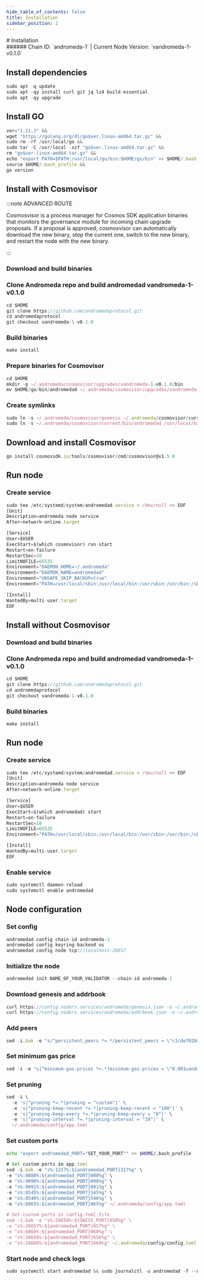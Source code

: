```yaml
---
hide_table_of_contents: false
title: Installation
sidebar_position: 2
---
```


<div class="h1-with-icon icon-andromeda">
# Installation
</div>
###### Chain ID: `andromeda-1` | Current Node Version: `vandromeda-1-v0.1.0`

## Install dependencies

```js
sudo apt -q update
sudo apt -qy install curl git jq lz4 build-essential
sudo apt -qy upgrade
```

## Install GO
```js
ver="1.21.3" &&
wget "https://golang.org/dl/go$ver.linux-amd64.tar.gz" &&
sudo rm -rf /usr/local/go &&
sudo tar -C /usr/local -xzf "go$ver.linux-amd64.tar.gz" &&
rm "go$ver.linux-amd64.tar.gz" &&
echo "export PATH=$PATH:/usr/local/go/bin:$HOME/go/bin" >> $HOME/.bash_profile &&
source $HOME/.bash_profile &&
go version
```

## Install with Cosmovisor
:::note ADVANCED ROUTE

Cosmosvisor is a process manager for Cosmos SDK application binaries that monitors the governance module for incoming chain upgrade proposals. If a proposal is approved, cosmosvisor can automatically download the new binary, stop the current one, switch to the new binary, and restart the node with the new binary.

:::
### Download and build binaries
### Clone Andromeda repo and build andromedad vandromeda-1-v0.1.0
```js
cd $HOME
git clone https://github.com/andromedaprotocol.git
cd andromedaprotocol
git checkout vandromeda-1-v0.1.0
```

### Build binaries
```js
make install
```
### Prepare binaries for Cosmovisor
```js
cd $HOME
mkdir -p ~/.andromeda/cosmovisor/upgrades/vandromeda-1-v0.1.0/bin
mv $HOME/go/bin/andromedad ~/.andromeda/cosmovisor/upgrades/vandromeda-1-v0.1.0/bin/
```

### Create symlinks
```js
sudo ln -s ~/.andromeda/cosmovisor/genesis ~/.andromeda/cosmovisor/current -f
sudo ln -s ~/.andromeda/cosmovisor/current/bin/andromedad /usr/local/bin/andromedad -f
```

## Download and install Cosmovisor
```js
go install cosmossdk.io/tools/cosmovisor/cmd/cosmovisor@v1.5.0
```

## Run node
### Create service
```js
sudo tee /etc/systemd/system/andromedad.service > /dev/null << EOF
[Unit]
Description=andromeda node service
After=network-online.target

[Service]
User=$USER
ExecStart=$(which cosmovisor) run start
Restart=on-failure
RestartSec=10
LimitNOFILE=65535
Environment="DAEMON_HOME=~/.andromeda"
Environment="DAEMON_NAME=andromedad"
Environment="UNSAFE_SKIP_BACKUP=true"
Environment="PATH=/usr/local/sbin:/usr/local/bin:/usr/sbin:/usr/bin:/sbin:/bin:/usr/games:/usr/local/games:/snap/bin:~/.andromeda/cosmovisor/current/bin"

[Install]
WantedBy=multi-user.target
EOF
```

## Install without Cosmovisor

### Download and build binaries
### Clone Andromeda repo and build andromedad vandromeda-1-v0.1.0
```js
cd $HOME
git clone https://github.com/andromedaprotocol.git
cd andromedaprotocol
git checkout vandromeda-1-v0.1.0
```

### Build binaries
```js
make install
```

## Run node
### Create service
```js
sudo tee /etc/systemd/system/andromedad.service > /dev/null << EOF
[Unit]
Description=andromeda node service
After=network-online.target

[Service]
User=$USER
ExecStart=$(which andromedad) start
Restart=on-failure
RestartSec=10
LimitNOFILE=65535
Environment="PATH=/usr/local/sbin:/usr/local/bin:/usr/sbin:/usr/bin:/sbin:/bin:/usr/games:/usr/local/games:/snap/bin"

[Install]
WantedBy=multi-user.target
EOF
```

### Enable service
```js
sudo systemctl daemon-reload
sudo systemctl enable andromedad
```

## Node configuration
### Set config
```js
andromedad config chain-id andromeda-1
andromedad config keyring-backend os
andromedad config node tcp://localhost:26657
```

### Initialize the node
```js
andromedad init NAME_OF_YOUR_VALIDATOR --chain-id andromeda-1
```

### Download genesis and addrbook
```js
curl https://config.noders.services/andromeda/genesis.json -o ~/.andromeda/config/genesis.json
curl https://config.noders.services/andromeda/addrbook.json -o ~/.andromeda/config/addrbook.json
```
### Add peers
```js
sed -i.bak -e "s/^persistent_peers *=.*/persistent_peers = \"c1cde7020a3f96c7480702ede7ce470f4140bb8f@andromeda-rpc.noders.services:34656\"/" ~/.andromeda/config/config.toml
```

### Set minimum gas price
```js
sed -i -e "s|^minimum-gas-prices *=.*|minimum-gas-prices = \"0.001uandr\"|" ~/.andromeda/config/app.toml
```
### Set pruning
```js
sed -i \
  -e 's|^pruning *=.*|pruning = "custom"|' \
  -e 's|^pruning-keep-recent *=.*|pruning-keep-recent = "100"|' \
  -e 's|^pruning-keep-every *=.*|pruning-keep-every = "0"|' \
  -e 's|^pruning-interval *=.*|pruning-interval = "19"|' \
  ~/.andromeda/config/app.toml
```

### Set custom ports

```bash
echo "export andromedad_PORT="SET_YOUR_PORT"" >> $HOME/.bash_profile
```

```js
# Set custom ports in app.toml
sed -i.bak -e "s%:1317%:${andromedad_PORT}317%g" \
-e "s%:8080%:${andromedad_PORT}080%g" \
-e "s%:9090%:${andromedad_PORT}090%g" \
-e "s%:9091%:${andromedad_PORT}091%g" \
-e "s%:8545%:${andromedad_PORT}545%g" \
-e "s%:8546%:${andromedad_PORT}546%g" \
-e "s%:6065%:${andromedad_PORT}065%g" ~/.andromeda/config/app.toml

# Set custom ports in config.toml file
sed -i.bak -e "s%:26658%:${SWISS_PORT}658%g" \
-e "s%:26657%:${andromedad_PORT}657%g" \
-e "s%:6060%:${andromedad_PORT}060%g" \
-e "s%:26656%:${andromedad_PORT}656%g" \
-e "s%:26660%:${andromedad_PORT}660%g" ~/.andromeda/config/config.toml
```

### Start node and check logs
```js
sudo systemctl start andromedad && sudo journalctl -u andromedad -f --no-hostname -o cat
```
